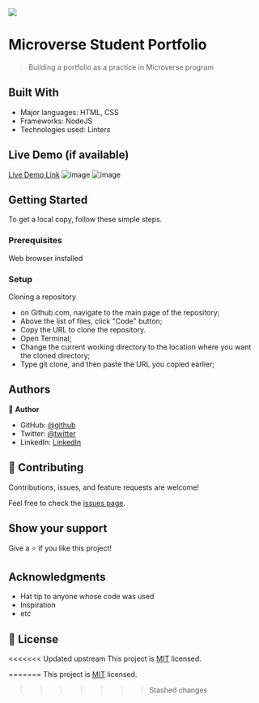 ![](https://img.shields.io/badge/Microverse-blueviolet)

# Microverse Student Portfolio 

> Building a portfolio as a practice in Microverse program


## Built With

- Major languages: HTML, CSS
- Frameworks: NodeJS    
- Technologies used: Linters

## Live Demo (if available)


[Live Demo Link](https://zied2112.github.io/MicroProfile/)
![image](https://user-images.githubusercontent.com/11340240/186735119-f85b3c25-ad53-4456-9b4c-45a36e92e3f9.png)
![image](https://user-images.githubusercontent.com/11340240/186735278-750414df-1551-4c98-8ee1-1d6b0df03f43.png)

## Getting Started
To get a local copy, follow these simple steps.



### Prerequisites
Web browser installed

### Setup
Cloning a repository
* on Github.com, navigate to the main page of the repository;
* Above the list of files, click "Code" button; 
* Copy the URL to clone the repository.
* Open Terminal;
* Change the current working directory to the location where you want the cloned directory; 
* Type git clone, and then paste the URL you copied earlier; 

## Authors

👤 **Author**

- GitHub: [@github](https://github.com/zied2112)
- Twitter: [@twitter](https://twitter.com/AmorZied1996)
- LinkedIn: [LinkedIn](https://www.linkedin.com/in/zied-ben-amor-924908149/)


## 🤝 Contributing

Contributions, issues, and feature requests are welcome!

Feel free to check the [issues page](../../issues/).

## Show your support

Give a ⭐️ if you like this project!

## Acknowledgments

- Hat tip to anyone whose code was used
- Inspiration
- etc

## 📝 License

<<<<<<< Updated upstream
This project is [MIT](./LICENSE) licensed.


=======
This project is [MIT](./LICENSE) licensed.
>>>>>>> Stashed changes
